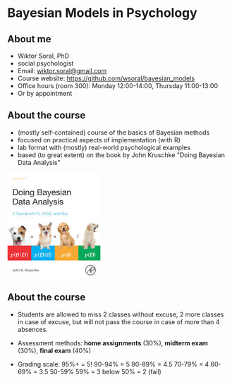 # Bayesian Models in Psychology

## About me

- Wiktor Soral, PhD
- social psychologist
- Email: <a href="mailto:wiktor.soral@gmail.com">wiktor.soral@gmail.com</a>
- Course website: <a href=https://github.com/wsoral/bayesian_models>https://github.com/wsoral/bayesian_models</a>
- Office hours (room 300): Monday 12:00-14:00, Thursday 11:00-13:00
- Or by appointment

## About the course


- (mostly self-contained) course of the basics of Bayesian methods
- focused on practical aspects of implementation (with R)
- lab format with (mostly) real-world psychological examples
- based (to great extent) on the book by John Kruschke "Doing Bayesian Data Analysis"


![Puppies book](lab_slides/kruschke.jpg?raw=true "Kruschke")


## About the course

- Students are allowed to miss 2 classes without excuse, 2 more classes in case of excuse, but will not pass the course in case of more than 4 absences.

- Assessment methods: <b>home assignments</b> (30%), <b>midterm exam</b> (30%), <b>final exam</b> (40%)

- Grading scale:
95%+ = 5!
90-94% = 5
80-89% = 4.5
70-79% = 4
60-69% = 3.5
50-59% 59% = 3
below 50% = 2 (fail)
